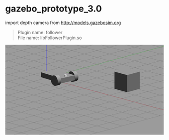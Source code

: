 # gazebo_prototype_3.0
import depth camera from http://models.gazebosim.org
 > Plugin name: follower <br>
 > File name: libFollowerPlugin.so <br>
 
![](https://raw.githubusercontent.com/Lakshita2002/gazebo_prototype_3.0/main/sim.jpg)
